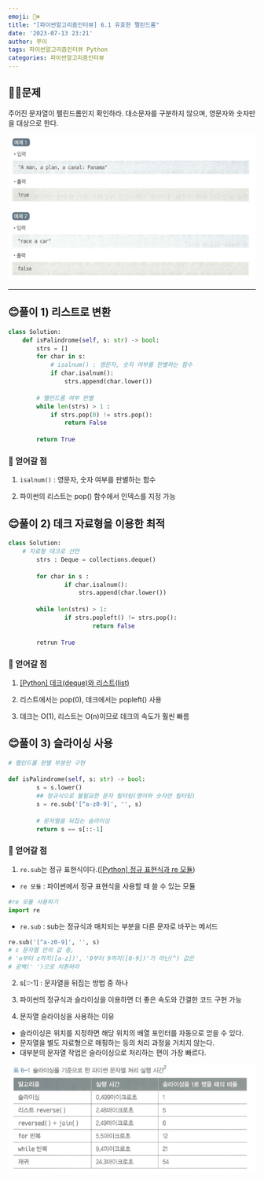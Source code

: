 ```yaml
---
emoji: 🐻‍❄️
title: "[파이썬알고리즘인터뷰] 6.1 유효한 팰린드롬"
date: '2023-07-13 23:21'
author: 쭈이
tags: 파이썬알고리즘인터뷰 Python
categories: 파이썬알고리즘인터뷰
---
```



## 👩‍💻문제

주어진 문자열이 팰린드롬인지 확인하라. 대소문자를 구분하지 않으며, 영문자와 숫자만을 대상으로 한다.

![Untitled](Untitled.png)

---

## 😊풀이 1) 리스트로 변환

```python
class Solution:
    def isPalindrome(self, s: str) -> bool:
        strs = []
        for char in s:
            # isalnum() : 영문자, 숫자 여부를 판별하는 함수
            if char.isalnum():
                strs.append(char.lower())

        # 팰린드롬 여부 판별
        while len(strs) > 1 :
            if strs.pop(0) != strs.pop():
                return False

        return True
```

### 📌 얻어갈 점

1) `isalnum()` : 영문자, 숫자 여부를 판별하는 함수

2) 파이썬의 리스트는 pop() 함수에서 인덱스를 지정 가능

## 😊풀이 2) 데크 자료형을 이용한 최적

```python
class Solution:
    # 자료형 데크로 선언
		strs : Deque = collections.deque()
		
		for char in s :
				if char.isalnum():
					strs.append(char.lower())

		while len(strs) > 1:
				if strs.popleft() != strs.pop():
						return False
	
		retrun True
```

### 📌 얻어갈 점

1) [[Python] 데크(deque)와 리스트(list)](https://master--heojuhuigitblog.netlify.app/Python-deque-list/)

2) 리스트에서는 pop(0), 데크에서는 popleft() 사용

3) 데크는 O(1), 리스트는 O(n)이므로 데크의 속도가 훨씬 빠름

## 😊풀이 3) 슬라이싱 사용

```python
# 펠린드롬 판별 부분만 구현

def isPalindrome(self, s: str) -> bool:
		s = s.lower()
		## 정규식으로 불필요한 문자 필터링(영어와 숫자만 필터링)
		s = re.sub('[^a-z0-9]', '', s)

		# 문자열을 뒤집는 슬라이싱
		return s == s[::-1]
```

### 📌 얻어갈 점

1) `re.sub`는 정규 표현식이다.([[Python] 정규 표현식과 re 모듈](https://master--heojuhuigitblog.netlify.app/python-remodule/))

- `re 모듈` : 파이썬에서 정규 표현식을 사용할 때 쓸 수 있는 모듈

```python
#re 모듈 사용하기
import re
```

- `re.sub` : sub는 정규식과 매치되는 부분을 다른 문자로 바꾸는 메서드

```python
re.sub('[^a-z0-9]', '', s)
# s 문자열 안의 값 중,
# 'a부터 z까지([a-z])', '0부터 9까지([0-9])'가 아닌(^) 값은
# 공백(' ')으로 치환하라
```

2) s[::-1] : 문자열을 뒤집는 방법 중 하나

3) 파이썬의 정규식과 슬라이싱을 이용하면 더 좋은 속도와 간결한 코드 구현 가능

4) 문자열 슬라이싱을 사용하는 이유

- 슬라이싱은 위치를 지정하면 해당 위치의 배열 포인터를 자동으로 얻을 수 있다.
- 문자열을 별도 자료형으로 매핑하는 등의 처리 과정을 거치지 않는다.
- 대부분의 문자열 작업은 슬라이싱으로 처리하는 편이 가장 빠르다.

![Untitled](Untitled_1.png)
```toc

```